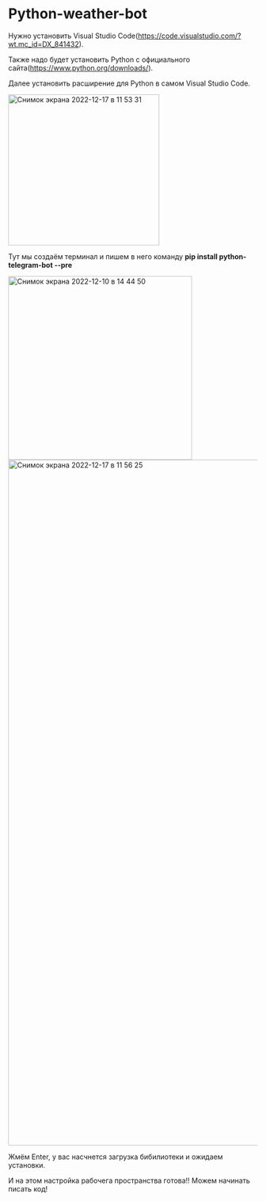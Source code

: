 # Python-weather-bot
Нужно установить Visual Studio Code(https://code.visualstudio.com/?wt.mc_id=DX_841432). 

Также надо будет установить Python с официального сайта(https://www.python.org/downloads/). 

Далее установить расширение для Python в самом Visual Studio Code. 

<img width="305" alt="Снимок экрана 2022-12-17 в 11 53 31" src="https://user-images.githubusercontent.com/114616202/208234178-d0f7eb6d-c0ec-4696-8955-c475e10cd357.png">

Тут мы создаём терминал и пишем в него команду **pip install python-telegram-bot --pre**

<img width="371" alt="Снимок экрана 2022-12-10 в 14 44 50" src="https://user-images.githubusercontent.com/114616202/206853396-7c58136e-562d-4b76-b962-75f403fdd5a2.png">

<img width="1385" alt="Снимок экрана 2022-12-17 в 11 56 25" src="https://user-images.githubusercontent.com/114616202/208234227-1e5d405d-617d-4df0-ade5-8a459fe3d854.png">

Жмём Enter, у вас насчнется загрузка бибилиотеки и ожидаем установки. 

И на этом настройка рабочега пространства готова!!
Можем начинать писать код!
